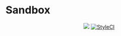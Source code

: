 # Sandbox

<p align="center">
<a href="https://travis-ci.org/realcheese/sandbox"><img src="https://travis-ci.org/realcheese/sandbox.svg?branch=master"></img></a>
<a href="https://github.styleci.io/repos/167643543"><img src="https://github.styleci.io/repos/167643543/shield?branch=master" alt="StyleCI"></a>
</p>

